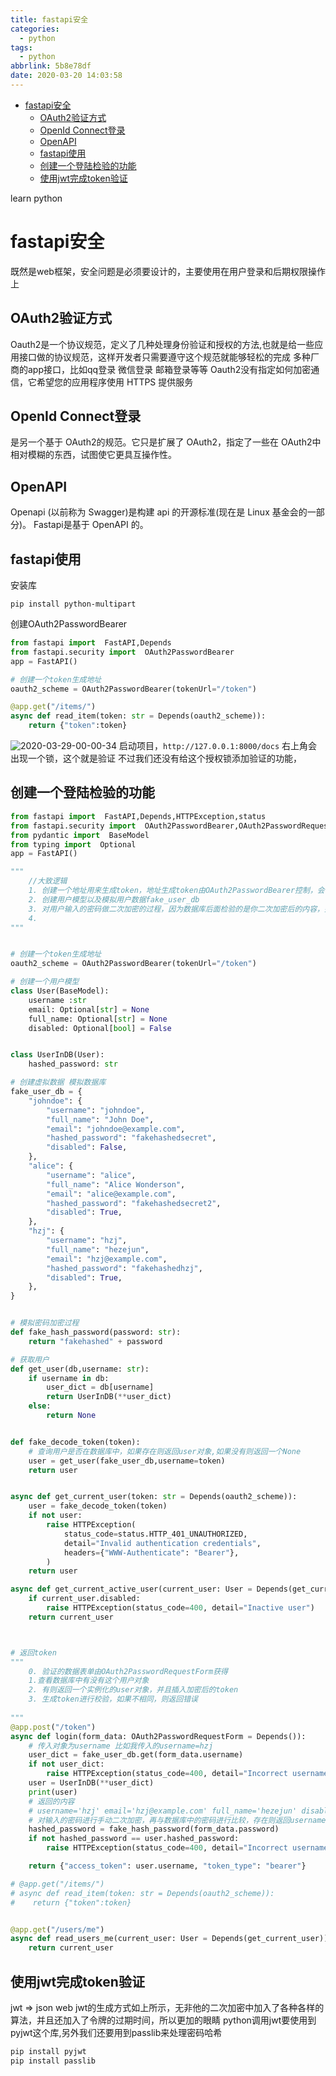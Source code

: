 ```yaml
---
title: fastapi安全
categories:
  - python
tags:
  - python
abbrlink: 5b8e78df
date: 2020-03-20 14:03:58
---
```



<!-- @import "[TOC]" {cmd="toc" depthFrom=1 depthTo=6 orderedList=false} -->

<!-- code_chunk_output -->

- [fastapi安全](#fastapi安全)
  - [OAuth2验证方式](#oauth2验证方式)
  - [OpenId Connect登录](#openid-connect登录)
  - [OpenAPI](#openapi)
  - [fastapi使用](#fastapi使用)
  - [创建一个登陆检验的功能](#创建一个登陆检验的功能)
  - [使用jwt完成token验证](#使用jwt完成token验证)

<!-- /code_chunk_output -->

learn python
<!-- more -->

# fastapi安全
既然是web框架，安全问题是必须要设计的，主要使用在用户登录和后期权限操作上


## OAuth2验证方式
Oauth2是一个协议规范，定义了几种处理身份验证和授权的方法,也就是给一些应用接口做的协议规范，这样开发者只需要遵守这个规范就能够轻松的完成
多种厂商的app接口，比如qq登录 微信登录 邮箱登录等等
Oauth2没有指定如何加密通信，它希望您的应用程序使用 HTTPS 提供服务

## OpenId Connect登录
是另一个基于 OAuth2的规范。它只是扩展了 OAuth2，指定了一些在 OAuth2中相对模糊的东西，试图使它更具互操作性。


## OpenAPI
Openapi (以前称为 Swagger)是构建 api 的开源标准(现在是 Linux 基金会的一部分)。
Fastapi是基于 OpenAPI 的。



## fastapi使用
安装库
```shell script
pip install python-multipart
```
创建OAuth2PasswordBearer
```python
from fastapi import  FastAPI,Depends
from fastapi.security import  OAuth2PasswordBearer
app = FastAPI()

# 创建一个token生成地址
oauth2_scheme = OAuth2PasswordBearer(tokenUrl="/token")

@app.get("/items/")
async def read_item(token: str = Depends(oauth2_scheme)):
    return {"token":token}
```

![2020-03-29-00-00-34](http://noback.upyun.com/2020-03-29-00-00-34.png)
启动项目，`http://127.0.0.1:8000/docs` 右上角会出现一个锁，这个就是验证
不过我们还没有给这个授权锁添加验证的功能，

## 创建一个登陆检验的功能
```python
from fastapi import  FastAPI,Depends,HTTPException,status
from fastapi.security import  OAuth2PasswordBearer,OAuth2PasswordRequestForm
from pydantic import  BaseModel
from typing import  Optional
app = FastAPI()

"""
    //大致逻辑
    1. 创建一个地址用来生成token，地址生成token由OAuth2PasswordBearer控制，会在右上角生成一把锁
    2. 创建用户模型以及模拟用户数据fake_user_db
    3. 对用户输入的密码做二次加密的过程，因为数据库后面检验的是你二次加密后的内容，并不是你输入的密码 UserInDB
    4. 
"""


# 创建一个token生成地址
oauth2_scheme = OAuth2PasswordBearer(tokenUrl="/token")

# 创建一个用户模型
class User(BaseModel):
    username :str
    email: Optional[str] = None
    full_name: Optional[str] = None
    disabled: Optional[bool] = False


class UserInDB(User):
    hashed_password: str

# 创建虚拟数据 模拟数据库
fake_user_db = {
    "johndoe": {
        "username": "johndoe",
        "full_name": "John Doe",
        "email": "johndoe@example.com",
        "hashed_password": "fakehashedsecret",
        "disabled": False,
    },
    "alice": {
        "username": "alice",
        "full_name": "Alice Wonderson",
        "email": "alice@example.com",
        "hashed_password": "fakehashedsecret2",
        "disabled": True,
    },
    "hzj": {
        "username": "hzj",
        "full_name": "hezejun",
        "email": "hzj@example.com",
        "hashed_password": "fakehashedhzj",
        "disabled": True,
    },
}


# 模拟密码加密过程
def fake_hash_password(password: str):
    return "fakehashed" + password

# 获取用户
def get_user(db,username: str):
    if username in db:
        user_dict = db[username]
        return UserInDB(**user_dict)
    else:
        return None


def fake_decode_token(token):
    # 查询用户是否在数据库中，如果存在则返回user对象,如果没有则返回一个None
    user = get_user(fake_user_db,username=token)
    return user


async def get_current_user(token: str = Depends(oauth2_scheme)):
    user = fake_decode_token(token)
    if not user:
        raise HTTPException(
            status_code=status.HTTP_401_UNAUTHORIZED,
            detail="Invalid authentication credentials",
            headers={"WWW-Authenticate": "Bearer"},
        )
    return user

async def get_current_active_user(current_user: User = Depends(get_current_user())):
    if current_user.disabled:
        raise HTTPException(status_code=400, detail="Inactive user")
    return current_user



# 返回token
"""
    0. 验证的数据表单由OAuth2PasswordRequestForm获得
    1.查看数据库中有没有这个用户对象
    2. 有则返回一个实例化的user对象，并且插入加密后的token
    3. 生成token进行校验，如果不相同，则返回错误
    
"""
@app.post("/token")
async def login(form_data: OAuth2PasswordRequestForm = Depends()):
    # 传入对象为username 比如我传入的username=hzj
    user_dict = fake_user_db.get(form_data.username)
    if not user_dict:
        raise HTTPException(status_code=400, detail="Incorrect username or password")
    user = UserInDB(**user_dict)
    print(user)
    # 返回的内容
    # username='hzj' email='hzj@example.com' full_name='hezejun' disabled=True hashed_password='fakehashedhzj'
    # 对输入的密码进行手动二次加密，再与数据库中的密码进行比较，存在则返回username
    hashed_password = fake_hash_password(form_data.password)
    if not hashed_password == user.hashed_password:
        raise HTTPException(status_code=400, detail="Incorrect username or password")

    return {"access_token": user.username, "token_type": "bearer"}

# @app.get("/items/")
# async def read_item(token: str = Depends(oauth2_scheme)):
#    return {"token":token}


@app.get("/users/me")
async def read_users_me(current_user: User = Depends(get_current_user)):
    return current_user


```

## 使用jwt完成token验证
jwt => json web
jwt的生成方式如上所示，无非他的二次加密中加入了各种各样的算法，并且还加入了令牌的过期时间，所以更加的眼睛
python调用jwt要使用到pyjwt这个库,另外我们还要用到passlib来处理密码哈希
```bash
pip install pyjwt
pip install passlib
```


